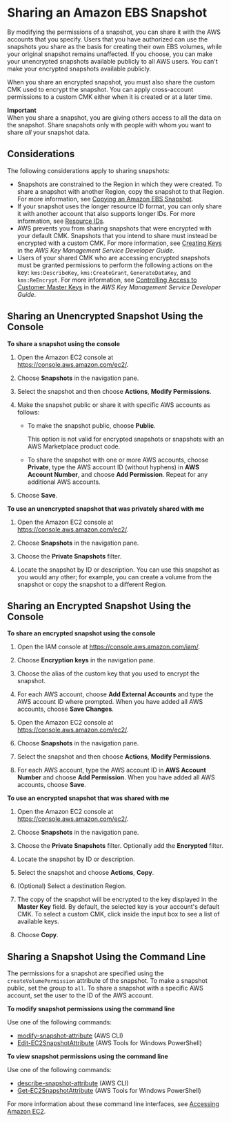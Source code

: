# Sharing an Amazon EBS Snapshot<a name="ebs-modifying-snapshot-permissions"></a>

By modifying the permissions of a snapshot, you can share it with the AWS accounts that you specify\. Users that you have authorized can use the snapshots you share as the basis for creating their own EBS volumes, while your original snapshot remains unaffected\. If you choose, you can make your unencrypted snapshots available publicly to all AWS users\. You can't make your encrypted snapshots available publicly\. 

When you share an encrypted snapshot, you must also share the custom CMK used to encrypt the snapshot\. You can apply cross\-account permissions to a custom CMK either when it is created or at a later time\.

**Important**  
When you share a snapshot, you are giving others access to all the data on the snapshot\. Share snapshots only with people with whom you want to share *all* your snapshot data\.

## Considerations<a name="share-snapshot-considerations"></a>

The following considerations apply to sharing snapshots:
+ Snapshots are constrained to the Region in which they were created\. To share a snapshot with another Region, copy the snapshot to that Region\. For more information, see [Copying an Amazon EBS Snapshot](ebs-copy-snapshot.md)\.
+ If your snapshot uses the longer resource ID format, you can only share it with another account that also supports longer IDs\. For more information, see [Resource IDs](https://docs.aws.amazon.com/AWSEC2/latest/UserGuide/resource-ids.html)\.
+ AWS prevents you from sharing snapshots that were encrypted with your default CMK\. Snapshots that you intend to share must instead be encrypted with a custom CMK\. For more information, see [Creating Keys](https://docs.aws.amazon.com/kms/latest/developerguide/create-keys.html) in the *AWS Key Management Service Developer Guide*\.
+ Users of your shared CMK who are accessing encrypted snapshots must be granted permissions to perform the following actions on the key: `kms:DescribeKey`, `kms:CreateGrant`, `GenerateDataKey`, and `kms:ReEncrypt`\. For more information, see [Controlling Access to Customer Master Keys](https://docs.aws.amazon.com/kms/latest/developerguide/control-access.html) in the *AWS Key Management Service Developer Guide*\.

## Sharing an Unencrypted Snapshot Using the Console<a name="share-unencrypted-snapshot"></a>

**To share a snapshot using the console**

1. Open the Amazon EC2 console at [https://console\.aws\.amazon\.com/ec2/](https://console.aws.amazon.com/ec2/)\.

1. Choose **Snapshots** in the navigation pane\.

1. Select the snapshot and then choose **Actions**, **Modify Permissions**\.

1. Make the snapshot public or share it with specific AWS accounts as follows:
   + To make the snapshot public, choose **Public**\.

     This option is not valid for encrypted snapshots or snapshots with an AWS Marketplace product code\.
   + To share the snapshot with one or more AWS accounts, choose **Private**, type the AWS account ID \(without hyphens\) in **AWS Account Number**, and choose **Add Permission**\. Repeat for any additional AWS accounts\.

1. Choose **Save**\.

**To use an unencrypted snapshot that was privately shared with me**

1. Open the Amazon EC2 console at [https://console\.aws\.amazon\.com/ec2/](https://console.aws.amazon.com/ec2/)\.

1. Choose **Snapshots** in the navigation pane\.

1. Choose the **Private Snapshots** filter\.

1. Locate the snapshot by ID or description\. You can use this snapshot as you would any other; for example, you can create a volume from the snapshot or copy the snapshot to a different Region\.

## Sharing an Encrypted Snapshot Using the Console<a name="share-encrypted-snapshot"></a>

**To share an encrypted snapshot using the console**

1. Open the IAM console at [https://console\.aws\.amazon\.com/iam/](https://console.aws.amazon.com/iam/)\.

1. Choose **Encryption keys** in the navigation pane\.

1. Choose the alias of the custom key that you used to encrypt the snapshot\.

1. For each AWS account, choose **Add External Accounts** and type the AWS account ID where prompted\. When you have added all AWS accounts, choose **Save Changes**\.

1. Open the Amazon EC2 console at [https://console\.aws\.amazon\.com/ec2/](https://console.aws.amazon.com/ec2/)\.

1. Choose **Snapshots** in the navigation pane\.

1. Select the snapshot and then choose **Actions**, **Modify Permissions**\.

1. For each AWS account, type the AWS account ID in **AWS Account Number** and choose **Add Permission**\. When you have added all AWS accounts, choose **Save**\.

**To use an encrypted snapshot that was shared with me**

1. Open the Amazon EC2 console at [https://console\.aws\.amazon\.com/ec2/](https://console.aws.amazon.com/ec2/)\.

1. Choose **Snapshots** in the navigation pane\.

1. Choose the **Private Snapshots** filter\. Optionally add the **Encrypted** filter\.

1. Locate the snapshot by ID or description\.

1. Select the snapshot and choose **Actions**, **Copy**\.

1. \(Optional\) Select a destination Region\.

1. The copy of the snapshot will be encrypted to the key displayed in the **Master Key** field\. By default, the selected key is your account's default CMK\. To select a custom CMK, click inside the input box to see a list of available keys\.

1. Choose **Copy**\.

## Sharing a Snapshot Using the Command Line<a name="share-snapshot-cli"></a>

The permissions for a snapshot are specified using the `createVolumePermission` attribute of the snapshot\. To make a snapshot public, set the group to `all`\. To share a snapshot with a specific AWS account, set the user to the ID of the AWS account\.

**To modify snapshot permissions using the command line**

Use one of the following commands:
+ [modify\-snapshot\-attribute](https://docs.aws.amazon.com/cli/latest/reference/ec2/modify-snapshot-attribute.html) \(AWS CLI\)
+ [Edit\-EC2SnapshotAttribute](https://docs.aws.amazon.com/powershell/latest/reference/items/Edit-EC2SnapshotAttribute.html) \(AWS Tools for Windows PowerShell\)

**To view snapshot permissions using the command line**

Use one of the following commands:
+ [describe\-snapshot\-attribute](https://docs.aws.amazon.com/cli/latest/reference/ec2/describe-snapshot-attribute.html) \(AWS CLI\)
+ [Get\-EC2SnapshotAttribute](https://docs.aws.amazon.com/powershell/latest/reference/items/Get-EC2SnapshotAttribute.html) \(AWS Tools for Windows PowerShell\)

For more information about these command line interfaces, see [Accessing Amazon EC2](concepts.md#access-ec2)\.